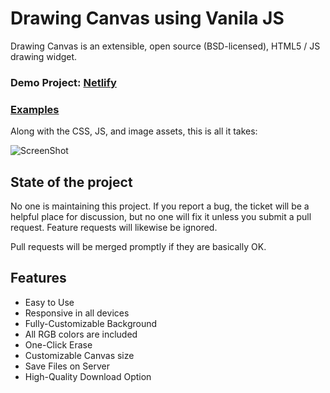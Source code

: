 Drawing Canvas using Vanila JS
==============================

Drawing Canvas is an extensible, open source (BSD-licensed), HTML5 / JS drawing
widget.

### Demo Project: [Netlify](https://bestcanvasdrawing.netlify.app/)

### [Examples](#)

Along with the CSS, JS, and image assets, this is all it takes:

![ScreenShot](https://raw.githubusercontent.com/iusenotepadonly/Drawing-Canvas-using-Vanila-JS/main/assets/Screenshot.png)

State of the project
--------------------

No one is maintaining this project. If you report a bug, the ticket will be a
helpful place for discussion, but no one will fix it unless you submit a pull
request. Feature requests will likewise be ignored.

Pull requests will be merged promptly if they are basically OK.

Features
----------

- Easy to Use
- Responsive in all devices
- Fully-Customizable Background
- All RGB colors are included
- One-Click Erase
- Customizable Canvas size
- Save Files on Server
- High-Quality Download Option
